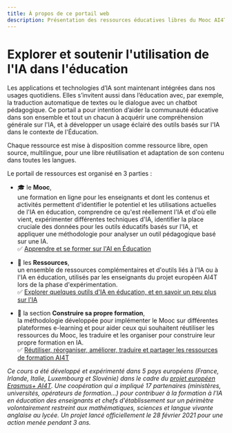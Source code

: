 ```yaml
---
title: À propos de ce portail web
description: Présentation des ressources éducatives libres du Mooc AI4T
---
```


# Explorer et soutenir l'utilisation de l'IA dans l'éducation

Les applications et technologies d’IA sont maintenant intégrées dans nos usages quotidiens. Elles s’invitent aussi dans l’éducation avec, par exemple, la traduction automatique de textes ou le dialogue avec un chatbot pédagogique. Ce portail a pour intention d’aider la communauté éducative dans son ensemble et tout un chacun à acquérir une compréhension générale sur l'IA, et à développer un usage éclairé des outils basés sur l'IA dans le contexte de l'Éducation.

Chaque ressource est mise à disposition comme ressource libre, open source, multilingue, pour une libre réutilisation et adaptation de son contenu dans toutes les langues.

Le portail de ressources est organisé en 3 parties :

- 🎓 le **Mooc**,  
une formation en ligne pour les enseignants et dont les contenus et activités permettent d'identifier le potentiel et les utilisations actuelles de l'IA en éducation, comprendre ce qu'est réellement l'IA et d'où elle vient, expérimenter différentes techniques d'IA, identifier la place cruciale des données pour les outils éducatifs basés sur l'IA, et appliquer une méthodologie pour analyser un outil pédagogique basé sur une IA.  
✅ [Apprendre et se former sur l'AI en Éducation](https://inrialearninglab.github.io/ai4t//1-Mooc/general-presentation/0-1-what-does-this-training-offer-us/0-1-1v-why-this-training.fr.html)

- 🎁 les **Ressources**,  
un ensemble de ressources complémentaires et d'outils liés à l'IA ou à l'IA en éducation, utilisés par les enseignants du projet européen AI4T lors de la phase d'expérimentation.  
✅ [Explorer quelques outils d'IA en éducation, et en savoir un peu plus sur l'IA](https://inrialearninglab.github.io/ai4t//2-Project-resources/0-presentation/0-1-presentation-AI4T-resources.fr.html)

- 🧰 la section **Construire sa propre formation**,  
la méthodologie développée pour implémenter le Mooc sur différentes plateformes e-learning et pour aider ceux qui souhaitent réutiliser les ressources du Mooc, les traduire et les organiser pour construire leur propre formation en IA.  
✅ [Réutiliser, réorganiser, améliorer, traduire et partager les ressources de formation AI4T](https://inrialearninglab.github.io/ai4t//3-Build-your-own-training/3-0-Intro-The-forge/3-0-1-Map-Build-your-own-training.fr.html)

*Ce cours a été développé et expérimenté dans 5 pays européens (France, Irlande, Italie, Luxembourg et Slovénie) dans le cadre du [projet européen Erasmus+ AI4T](https://www.ai4t.eu/). Une coopération qui a impliqué 17 partenaires (ministères, universités, opérateurs de formation...) pour contribuer à la formation à l'IA en éducation des enseignants et chefs d'établissement sur un périmètre volontairement restreint aux mathématiques, sciences et langue vivante anglaise au lycée. Un projet lancé officiellement le 28 février 2021 pour une action menée pendant 3 ans.*
